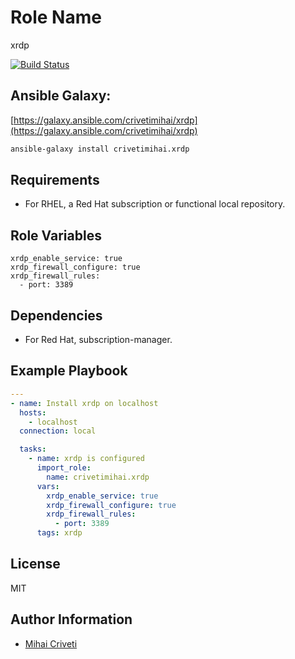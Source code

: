 Role Name
=========

xrdp

[![Build Status](https://travis-ci.org/cmihai-ansible/xrdp.svg?branch=master)](https://travis-ci.org/cmihai-ansible/xrdp)

Ansible Galaxy:
---------------

[https://galaxy.ansible.com/crivetimihai/xrdp](https://galaxy.ansible.com/crivetimihai/xrdp)

```bash
ansible-galaxy install crivetimihai.xrdp
```

Requirements
------------

- For RHEL, a Red Hat subscription or functional local repository.

Role Variables
--------------

```
xrdp_enable_service: true
xrdp_firewall_configure: true
xrdp_firewall_rules:
  - port: 3389
```

Dependencies
------------

- For Red Hat, subscription-manager.

Example Playbook
----------------

```yaml
---
- name: Install xrdp on localhost
  hosts:
    - localhost
  connection: local

  tasks:
    - name: xrdp is configured
      import_role:
        name: crivetimihai.xrdp
      vars:
        xrdp_enable_service: true
        xrdp_firewall_configure: true
        xrdp_firewall_rules:
          - port: 3389
      tags: xrdp
```

License
-------

MIT

Author Information
------------------

- [Mihai Criveti](https://www.linkedin.com/in/crivetimihai/)
